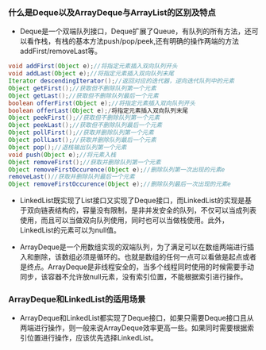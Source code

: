 ### 什么是Deque以及ArrayDeque与ArrayList的区别及特点
* Deque是一个双端队列接口，Deque扩展了Queue，有队列的所有方法，还可以看作栈，有栈的基本方法push/pop/peek,还有明确的操作两端的方法 addFirst/removeLast等。
```java
void addFirst(Object e);//将指定元素插入双向队列开头
void addLast(Object e);//将指定元素插入双向队列末尾
Iterator descendingIterator();//返回对应的迭代器，逆向迭代队列中的元素
Object getFirst();//获取但不删除队列第一个元素
Object getLast();//获取但不删除队列最后一个元素
boolean offerFirst(Object e);//将指定元素插入双向队列开头
boolean offerLast(Object e);/将指定元素插入双向队列末尾
Object peekFirst();//获取但不删除队列第一个元素
Object peekLast();//获取但不删除队列最后一个元素
Object pollFirst();//获取并删除队列第一个元素
Object pollLast();//获取并删除队列最后一个元素
Object pop();//退栈输出队列第一个元素
void push(Object e);//将元素入栈
Object removeFirst();//获取并删除队列第一个元素
Object removeFirstOccurence(Object e);//删除队列第一次出现的元素e
removeLast()//获取并删除队列最后一个元素
Object removeFirstOccurence(Object e);//删除队列最后一次出现的元素e
```

* LinkedList既实现了List接口又实现了Deque接口，而LinkedList的实现是基于双向链表结构的，容量没有限制，是非并发安全的队列，不仅可以当成列表使用，而且可以当做双向队列使用，同时也可以当做栈使用。此外，LinkedList的元素可以为null值。

* ArrayDeque是一个用数组实现的双端队列，为了满足可以在数组两端进行插入和删除，该数组必须是循环的。也就是数组的任何一点可以看做是起点或者是终点。ArrayDeque是非线程安全的，当多个线程同时使用的时候需要手动同步，该容器不允许放null元素，没有索引位置，不能根据索引进行操作。

### ArrayDeque和LinkedList的适用场景
* ArrayDeque和LinkedList都实现了Deque接口，如果只需要Deque接口且从两端进行操作，则一般来说ArrayDeque效率更高一些。如果同时需要根据索引位置进行操作，应该优先选择LinkedList。
